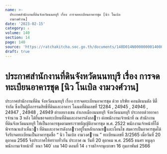 ```yaml
---
name: >-
  ประกาศสำนักงานที่ดินจังหวัดนนทบุรี เรื่อง การจดทะเบียนอาคารชุด [นิว โนเบิล
  งามวงศ์วาน]
date: '2023-02-15'
category: ง
volume: 140
section: 14
page: 140
source: 'https://ratchakitcha.soc.go.th/documents/140D014N0000000014000.pdf'
draft: true
---
```


# ประกาศสำนักงานที่ดินจังหวัดนนทบุรี เรื่อง การจดทะเบียนอาคารชุด [นิว โนเบิล งามวงศ์วาน]

ประกาศสํานักงานที่ดิน จังหวัดนนทบุรี เรื่อง การจดทะเบียนอาคารชุด ด้วย บริษัท คอนติเนนตัล ซิตี้ จํากัด ซึ่งเป็นผู้ถือกรรมสิทธิ์ที่ดินและอาคาร โฉนดที่ดินเลขที่ 12284 , 24945 , 24946 , 24947 , 24948 , 24949 ตําบลบางเขน อําเภอเมืองนนทบุรี จังหวัดนนทบุรี ประกอบด้วยอาคารจํานวน 3 หลัง ได้ยื่นขอจดทะเบียนที่ดินและอาคารดังกลาว ต่อพนักงานเจ้าหน้าที่ ณ สํานักงานที่ดินจังหวัดนนทบุรี ให้เป็นอาคารชุดตามพระราชบัญญัติอาคารชุด พ.ศ. 2522 พนักงานเจ้าหน้าที่ได้พิจารณาแล้วเห็นวา ที่ดินและอาคารดังกลาวอยู่ในหลักเกณฑและเงื่อนไข สมควรเป็นอาคารชุดได้ จึงรับจดทะเบียนเป็นอาคารชุดชื่อ “ นิว โนเบิล งามวงศวาน ” ทะเบียนเลขที่ 3/2565 เมื่อวันที่ 20 ตุลาคม 2565 จึงประกาศให้ทราบทั่วกัน ประกาศ ณ วันที่ 20 ตุลาคม พ.ศ. 2565 ธนศร หนูดุก พนักงานเจ้าหน้าที่ ้ หนา 140 ่ เลม 140 ตอนที่ 14 ง ราชกิจจานุเบกษา 16 กุมภาพันธ์ 2566
